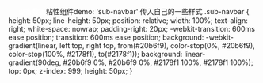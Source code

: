 粘性组件demo:
<sticky :className="'sub-navbar'">
     <span style="float:left;color:white;margin-left:20px">设备数据</span>
</sticky>
'sub-navbar' 传入自己的一些样式
.sub-navbar {
    height: 50px;
    line-height: 50px;
    position: relative;
    width: 100%;
    text-align: right;
    white-space: nowrap;
    padding-right: 20px;
    -webkit-transition: 600ms ease position;
    transition: 600ms ease position;
    background: -webkit-gradient(linear, left top, right top, from(#20b6f9), color-stop(0%, #20b6f9), color-stop(100%, #2178f1), to(#2178f1));
    background: linear-gradient(90deg, #20b6f9 0%, #20b6f9 0%, #2178f1 100%, #2178f1 100%);
	top: 0px;
	z-index: 999;
	height: 50px;
}